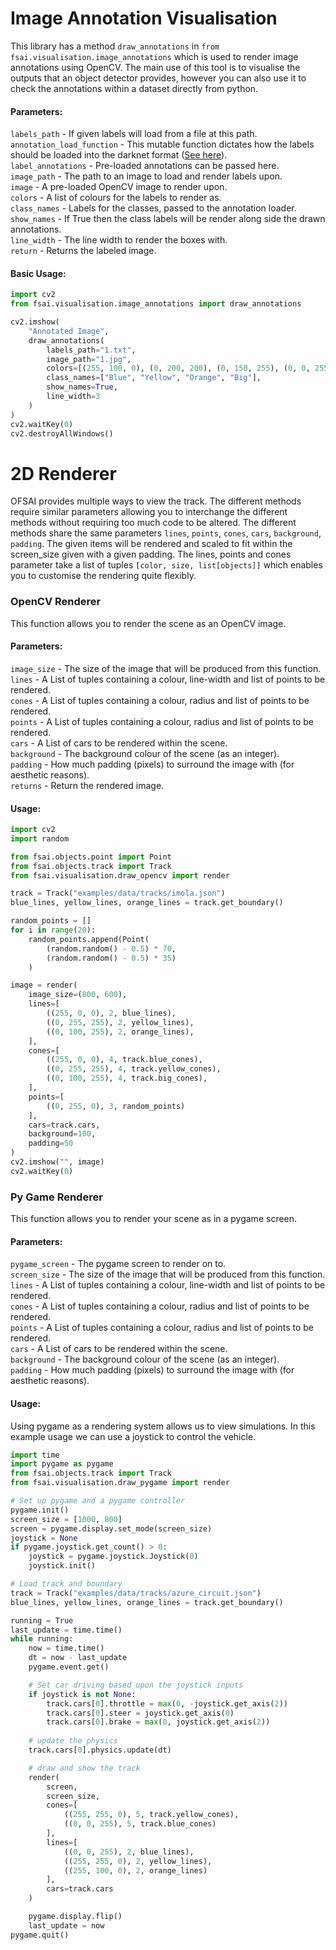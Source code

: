 # Image Annotation Visualisation
This library has a method `draw_annotations` in `from fsai.visualisation.image_annotations` which is used to render image annotations using OpenCV. The main use of this tool is to visualise the outputs that an object detector provides, however you can also use it to check the annotations within a dataset directly from python.

#### Parameters:  
`labels_path` - If given labels will load from a file at this path.  
`annotation_load_function` - This mutable function dictates how the labels should be loaded into the darknet format ([See here](/fsai/utils/README.md)).   
`label_annotations` - Pre-loaded annotations can be passed here.  
`image_path` - The path to an image to load and render labels upon.   
`image` - A pre-loaded OpenCV image to render upon.   
`colors` - A list of colours for the labels to render as.   
`class_names` - Labels for the classes, passed to the annotation loader.   
`show_names` - If True then the class labels will be render along side the drawn annotations.   
`line_width` - The line width to render the boxes with.   
`return` - Returns the labeled image.   

#### Basic Usage:
```python
import cv2
from fsai.visualisation.image_annotations import draw_annotations

cv2.imshow(
    "Annotated Image",
    draw_annotations(
        labels_path="1.txt",
        image_path="1.jpg",
        colors=[(255, 100, 0), (0, 200, 200), (0, 150, 255), (0, 0, 255)],
        class_names=["Blue", "Yellow", "Orange", "Big"],
        show_names=True,
        line_width=3
    )
)
cv2.waitKey(0)
cv2.destroyAllWindows()
```  

# 2D Renderer
OFSAI provides multiple ways to view the track. The different methods require similar parameters allowing you to interchange the different methods without requiring too much code to be altered. The different methods share the same parameters `lines`, `points`, `cones`, `cars`, `background`, `padding`. The given items will be rendered and scaled to fit within the screen_size given with a given padding. The lines, points and cones parameter take a list of tuples `[color, size, list[objects]]` which enables you to customise the rendering quite flexibly.

### OpenCV Renderer
This function allows you to render the scene as an OpenCV image.

#### Parameters:  
`image_size` - The size of the image that will be produced from this function.  
`lines` - A List of tuples containing a colour, line-width and list of points to be rendered.  
`cones` - A List of tuples containing a colour, radius and list of points to be rendered.  
`points` - A List of tuples containing a colour, radius and list of points to be rendered.    
`cars` - A List of cars to be rendered within the scene.  
`background` - The background colour of the scene (as an integer).  
`padding` - How much padding (pixels) to surround the image with (for aesthetic reasons).  
`returns` - Return the rendered image.  

#### Usage:  
```python
import cv2
import random

from fsai.objects.point import Point
from fsai.objects.track import Track
from fsai.visualisation.draw_opencv import render

track = Track("examples/data/tracks/imola.json")
blue_lines, yellow_lines, orange_lines = track.get_boundary()

random_points = []
for i in range(20):
    random_points.append(Point(
        (random.random() - 0.5) * 70,
        (random.random() - 0.5) * 35)
    )

image = render(
    image_size=(800, 600),
    lines=[
        ((255, 0, 0), 2, blue_lines),
        ((0, 255, 255), 2, yellow_lines),
        ((0, 100, 255), 2, orange_lines),
    ],
    cones=[
        ((255, 0, 0), 4, track.blue_cones),
        ((0, 255, 255), 4, track.yellow_cones),
        ((0, 100, 255), 4, track.big_cones),
    ],
    points=[
        ((0, 255, 0), 3, random_points)
    ],
    cars=track.cars,
    background=100,
    padding=50
)
cv2.imshow("", image)
cv2.waitKey(0)
```

### Py Game Renderer
This function allows you to render your scene as in a pygame screen. 

#### Parameters:  
`pygame_screen` - The pygame screen to render on to.  
`screen_size` - The size of the image that will be produced from this function.  
`lines` - A List of tuples containing a colour, line-width and list of points to be rendered.  
`cones` - A List of tuples containing a colour, radius and list of points to be rendered.  
`points` - A List of tuples containing a colour, radius and list of points to be rendered.    
`cars` - A List of cars to be rendered within the scene.  
`background` - The background colour of the scene (as an integer).  
`padding` - How much padding (pixels) to surround the image with (for aesthetic reasons).  

#### Usage:  
Using pygame as a rendering system allows us to view simulations. In this example usage we can use a joystick to control the vehicle.
```python
import time
import pygame as pygame
from fsai.objects.track import Track
from fsai.visualisation.draw_pygame import render

# Set up pygame and a pygame controller
pygame.init()
screen_size = [1000, 800]
screen = pygame.display.set_mode(screen_size)
joystick = None
if pygame.joystick.get_count() > 0:
    joystick = pygame.joystick.Joystick(0)
    joystick.init()

# Load track and boundary
track = Track("examples/data/tracks/azure_circuit.json")
blue_lines, yellow_lines, orange_lines = track.get_boundary()

running = True
last_update = time.time()
while running:
    now = time.time()
    dt = now - last_update
    pygame.event.get()

    # Set car driving based upon the joystick inputs
    if joystick is not None:
        track.cars[0].throttle = max(0, -joystick.get_axis(2))
        track.cars[0].steer = joystick.get_axis(0)
        track.cars[0].brake = max(0, joystick.get_axis(2))
        
    # update the physics
    track.cars[0].physics.update(dt)

    # draw and show the track
    render(
        screen,
        screen_size,
        cones=[
            ((255, 255, 0), 5, track.yellow_cones),
            ((0, 0, 255), 5, track.blue_cones)
        ],
        lines=[
            ((0, 0, 255), 2, blue_lines),
            ((255, 255, 0), 2, yellow_lines),
            ((255, 100, 0), 2, orange_lines)
        ],
        cars=track.cars
    )

    pygame.display.flip()
    last_update = now
pygame.quit()
```
